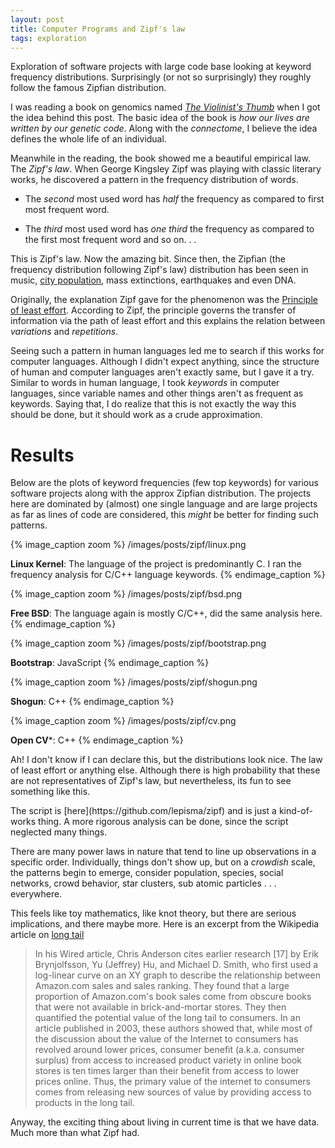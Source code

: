```yaml
---
layout: post
title: Computer Programs and Zipf's law
tags: exploration
---
```


<p class="post-intro" markdown="1">
Exploration of software projects with large code base looking at keyword
frequency distributions. Surprisingly (or not so surprisingly) they roughly
follow the famous Zipfian distribution.
</p>
<!--more-->

<span class="dropcap">I</span> was reading a book on genomics named
*[The Violinist's Thumb](https://www.goodreads.com/book/show/13521382-the-violinist-s-thumb)*
when I got the idea behind this post. The basic idea of the book is *how our
lives are written by our genetic code*. Along with the *connectome*, I believe
the idea defines the whole life of an individual.

Meanwhile in the reading, the book showed me a beautiful empirical law. The
*Zipf's law*. When George Kingsley Zipf was playing with classic literary
works, he discovered a pattern in the frequency distribution of words.

+ The *second* most used word has *half* the frequency as compared to first
  most frequent word.

+ The *third* most used word has *one third* the frequency as compared to
  the first most frequent word and so on. . .

This is Zipf's law. Now the amazing bit. Since then, the Zipfian (the frequency
distribution following Zipf's law) distribution has been seen in music,
[city population](http://io9.com/the-mysterious-law-that-governs-the-size-of-your-city-1479244159),
mass extinctions, earthquakes and even DNA.

Originally, the explanation Zipf gave for the phenomenon was the
[Principle of least effort](https://en.wikipedia.org/wiki/Principle_of_least_effort).
According to Zipf, the principle governs the transfer of information via the
path of least effort and this explains the relation between *variations* and
*repetitions*.

Seeing such a pattern in human languages led me to search if this works for
computer languages. Although I didn't expect anything, since the structure of
human and computer languages aren't exactly same, but I gave it a try. Similar
to words in human language, I took *keywords* in computer languages, since
variable names and other things aren't as frequent as keywords. Saying that, I
do realize that this is not exactly the way this should be done, but it should
work as a crude approximation.

# Results

Below are the plots of keyword frequencies (few top keywords) for various
software projects along with the approx Zipfian distribution. The projects here
are dominated by (almost) one single language and are large projects as far as
lines of code are considered, this *might* be better for finding such patterns.

{% image_caption zoom %}
/images/posts/zipf/linux.png

**Linux Kernel**: The language of the project is predominantly C. I ran the
frequency analysis for C/C++ language keywords.
{% endimage_caption %}

{% image_caption zoom %}
/images/posts/zipf/bsd.png

**Free BSD**: The language again is mostly C/C++, did the same analysis here.
{% endimage_caption %}

{% image_caption zoom %}
/images/posts/zipf/bootstrap.png

**Bootstrap**: JavaScript
{% endimage_caption %}

{% image_caption zoom %}
/images/posts/zipf/shogun.png

**Shogun**: C++
{% endimage_caption %}

{% image_caption zoom %}
/images/posts/zipf/cv.png

**Open CV***: C++
{% endimage_caption %}

Ah! I don't know if I can declare this, but the distributions look nice. The law
of least effort or anything else. Although there is high probability that these
are not representatives of Zipf's law, but nevertheless, its fun to see
something like this.

<aside markdown="1">
The script is [here](https://github.com/lepisma/zipf) and is just a
kind-of-works thing. A more rigorous analysis can be done, since the script
neglected many things.
</aside>

There are many power laws in nature that tend to line up observations in a
specific order. Individually, things don't show up, but on a *crowdish* scale,
the patterns begin to emerge, consider population, species, social networks,
crowd behavior, star clusters, sub atomic particles . . . everywhere.

This feels like toy mathematics, like knot theory, but there are serious
implications, and there maybe more. Here is an excerpt from the Wikipedia
article on [long tail](http://en.wikipedia.org/wiki/Long_tail)

> In his Wired article, Chris Anderson cites earlier research [17] by Erik
> Brynjolfsson, Yu (Jeffrey) Hu, and Michael D. Smith, who first used a log-linear
> curve on an XY graph to describe the relationship between Amazon.com sales and
> sales ranking. They found that a large proportion of Amazon.com's book sales
> come from obscure books that were not available in brick-and-mortar stores. They
> then quantified the potential value of the long tail to consumers. In an article
> published in 2003, these authors showed that, while most of the discussion about
> the value of the Internet to consumers has revolved around lower prices,
> consumer benefit (a.k.a. consumer surplus) from access to increased product
> variety in online book stores is ten times larger than their benefit from access
> to lower prices online. Thus, the primary value of the internet to consumers
> comes from releasing new sources of value by providing access to products in the
> long tail.

Anyway, the exciting thing about living in current time is that we have data.
Much more than what Zipf had.
